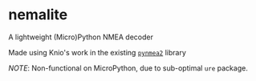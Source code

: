 # nemalite

A lightweight (Micro)Python NMEA decoder 

Made using Knio's work in the existing [`pynmea2`](https://github.com/Knio/pynmea2) library

*NOTE*: Non-functional on MicroPython, due to sub-optimal `ure` package.
